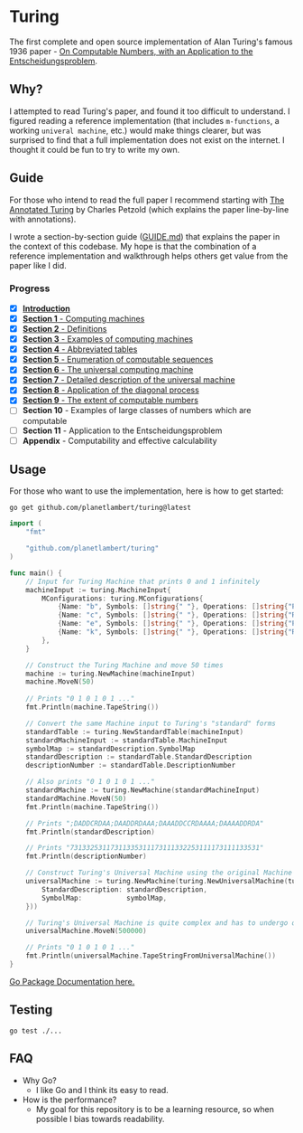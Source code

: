 # Turing

The first complete and open source implementation of Alan Turing's famous 1936 paper - [On Computable Numbers, with an Application to the Entscheidungsproblem](https://www.cs.virginia.edu/~robins/Turing_Paper_1936.pdf).

## Why?

I attempted to read Turing's paper, and found it too difficult to understand. I figured reading a reference implementation (that includes `m-functions`, a working `univeral machine`, etc.) would make things clearer, but was surprised to find that a full implementation does not exist on the internet. I thought it could be fun to try to write my own.

## Guide
For those who intend to read the full paper I recommend starting with [The Annotated Turing](https://www.amazon.com/Annotated-Turing-Through-Historic-Computability/dp/0470229055) by Charles Petzold (which explains the paper line-by-line with annotations).

I wrote a section-by-section guide ([GUIDE.md](./GUIDE.md)) that explains the paper in the context of this codebase. My hope is that the combination of a reference implementation and walkthrough helps others get value from the paper like I did.

### Progress
- [X] [**Introduction**](./GUIDE.md#introduction)
- [X] [**Section 1** - Computing machines](./GUIDE.md#section-1---computing-machines)
- [X] [**Section 2** - Definitions](./GUIDE.md#section-2---definitions)
- [X] [**Section 3** - Examples of computing machines](./GUIDE.md#section-3---examples-of-computing-machines)
- [X] [**Section 4** - Abbreviated tables](./GUIDE.md#section-4---abbreviated-tables)
- [X] [**Section 5** - Enumeration of computable sequences](./GUIDE.md#section-5---enumeration-of-computable-sequences)
- [X] [**Section 6** - The universal computing machine](./GUIDE.md#section-6---the-universal-computing-machine)
- [X] [**Section 7** - Detailed description of the universal machine](./GUIDE.md#section-7---detailed-description-of-the-universal-machine)
- [X] [**Section 8** - Application of the diagonal process](./GUIDE.md#section-8---application-of-the-diagonal-process)
- [X] [**Section 9** - The extent of computable numbers](./GUIDE.md#section-9---the-extent-of-computable-numbers)
- [ ] **Section 10** - Examples of large classes of numbers which are computable
- [ ] **Section 11** - Application to the Entscheidungsproblem
- [ ] **Appendix** - Computability and effective calculability

## Usage

For those who want to use the implementation, here is how to get started:

```shell
go get github.com/planetlambert/turing@latest
```

```go
import (
    "fmt"

    "github.com/planetlambert/turing"
)

func main() {
    // Input for Turing Machine that prints 0 and 1 infinitely
    machineInput := turing.MachineInput{
        MConfigurations: turing.MConfigurations{
            {Name: "b", Symbols: []string{" "}, Operations: []string{"P0", "R"}, FinalMConfiguration: "c"},
            {Name: "c", Symbols: []string{" "}, Operations: []string{"R"},       FinalMConfiguration: "e"},
            {Name: "e", Symbols: []string{" "}, Operations: []string{"P1", "R"}, FinalMConfiguration: "k"},
            {Name: "k", Symbols: []string{" "}, Operations: []string{"R"},       FinalMConfiguration: "b"},
        },
    }

    // Construct the Turing Machine and move 50 times
    machine := turing.NewMachine(machineInput)
    machine.MoveN(50)
    
    // Prints "0 1 0 1 0 1 ..."
    fmt.Println(machine.TapeString())

    // Convert the same Machine input to Turing's "standard" forms
    standardTable := turing.NewStandardTable(machineInput)
    standardMachineInput := standardTable.MachineInput
    symbolMap := standardDescription.SymbolMap
    standardDescription := standardTable.StandardDescription
    descriptionNumber := standardTable.DescriptionNumber

    // Also prints "0 1 0 1 0 1 ..."
    standardMachine := turing.NewMachine(standardMachineInput)
    standardMachine.MoveN(50)
    fmt.Println(machine.TapeString())

    // Prints ";DADDCRDAA;DAADDRDAAA;DAAADDCCRDAAAA;DAAAADDRDA"
    fmt.Println(standardDescription)

    // Prints "73133253117311335311173111332253111173111133531"
    fmt.Println(descriptionNumber)

    // Construct Turing's Universal Machine using the original Machine's Standard Description (S.D.)
    universalMachine := turing.NewMachine(turing.NewUniversalMachine(turing.UniversalMachineInput{
        StandardDescription: standardDescription,
        SymbolMap:           symbolMap,
    }))

    // Turing's Universal Machine is quite complex and has to undergo quite a few moves to achieve the same Tape
    universalMachine.MoveN(500000)

    // Prints "0 1 0 1 0 1 ..."
    fmt.Println(universalMachine.TapeStringFromUniversalMachine())
}
```

[Go Package Documentation here.](https://pkg.go.dev/github.com/planetlambert/turing)

## Testing

```shell
go test ./...
```

## FAQ
- Why Go?
  - I like Go and I think its easy to read.
- How is the performance?
  - My goal for this repository is to be a learning resource, so when possible I bias towards readability.
